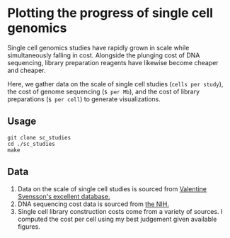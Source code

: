 # Plotting the progress of single cell genomics

Single cell genomics studies have rapidly grown in scale while simultaneously falling in cost.
Alongside the plunging cost of DNA sequencing, library preparation reagents have likewise become cheaper and cheaper.

Here, we gather data on the scale of single cell studies (`cells per study`), the cost of genome sequencing (`$ per Mb`), and the cost of library preparations (`$ per cell`) to generate visualizations.

## Usage

```
git clone sc_studies
cd ./sc_studies
make
```

## Data

1. Data on the scale of single cell studies is sourced from [Valentine Svensson's excellent database.](https://www.nxn.se/single-cell-studies)
2. DNA sequencing cost data is sourced from [the NIH.](https://www.genome.gov/about-genomics/fact-sheets/DNA-Sequencing-Costs-Data)
3. Single cell library construction costs come from a variety of sources. I computed the cost per cell using my best judgement given available figures. 